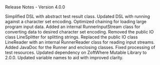Release Notes - Version 4.0.0

Simplified DSL with abstract test result class.
Updated DSL with running against a character set encoding.
Optimized chaining for loading large program input data.
Added an internal RunnerInputStream class for converting data to desired character set encoding.
Removed the public IO class LineSplitter for splitting strings.
Replaced the public IO class LineReader with an internal RunnerReader class for reading input streams.
Added JavaDoc for the Runner and enclosing classes.
Fixed processing of test resources.
Updated dependency on ZoftWhere Mutable Library to 2.0.0.
Updated variable names to aid with improved clarity.